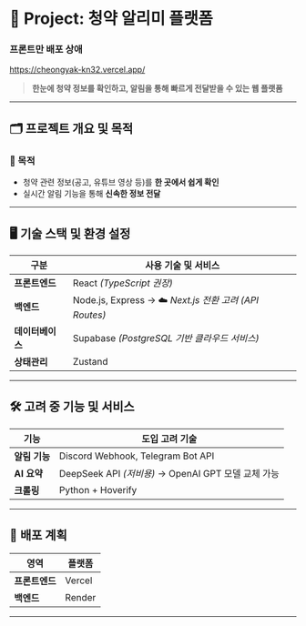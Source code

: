 # 📌 Project: 청약 알리미 플랫폼

### 프론트만 배포 상애
https://cheongyak-kn32.vercel.app/

> **한눈에 청약 정보를 확인하고, 알림을 통해 빠르게 전달받을 수 있는 웹 플랫폼**

---

## 🗂 프로젝트 개요 및 목적

### 🎯 목적
- 청약 관련 정보(공고, 유튜브 영상 등)를 **한 곳에서 쉽게 확인**
- 실시간 알림 기능을 통해 **신속한 정보 전달**

---

## 🖥 기술 스택 및 환경 설정

| 구분         | 사용 기술 및 서비스                                  |
|--------------|-----------------------------------------------------|
| **프론트엔드** | React *(TypeScript 권장)*                           |
| **백엔드**     | Node.js, Express → ☁️ *Next.js 전환 고려 (API Routes)* |
| **데이터베이스** | Supabase *(PostgreSQL 기반 클라우드 서비스)*       |
| **상태관리**   | Zustand                                             |

---

## 🛠 고려 중 기능 및 서비스

| 기능       | 도입 고려 기술                                       |
|------------|----------------------------------------------------|
| **알림 기능** | Discord Webhook, Telegram Bot API                  |
| **AI 요약**  | DeepSeek API *(저비용)* → OpenAI GPT 모델 교체 가능 |
| **크롤링**   | Python + Hoverify                                   |

---

## 🚀 배포 계획

| 영역         | 플랫폼     |
|--------------|------------|
| **프론트엔드** | Vercel     |
| **백엔드**     | Render     |

---

